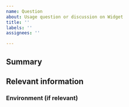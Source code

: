 ```yaml
---
name: Question
about: Usage question or discussion on Widget
title: ''
labels: ''
assignees: ''

---
```


## Summary

## Relevant information

<!-- Please include as much info as possible so we can help you rapidly. -->

### Environment (if relevant)
